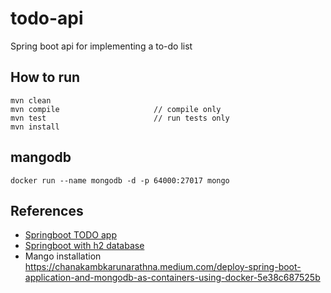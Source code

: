 # todo-api
Spring boot api for implementing a to-do list

## How to run
```
mvn clean
mvn compile                     // compile only
mvn test                        // run tests only
mvn install
```

## mangodb
```
docker run --name mongodb -d -p 64000:27017 mongo 
```

## References
* [Springboot TODO app](https://github.com/wazooinc/spring-boot-todo-application)
* [Springboot with h2 database](https://www.baeldung.com/spring-boot-h2-database)
* Mango installation https://chanakambkarunarathna.medium.com/deploy-spring-boot-application-and-mongodb-as-containers-using-docker-5e38c687525b